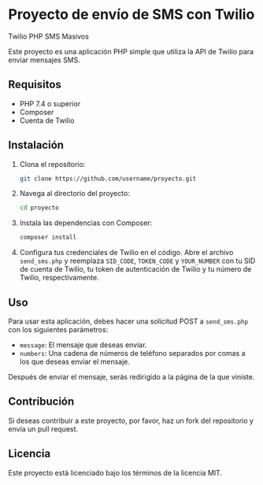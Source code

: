 # Proyecto de envío de SMS con Twilio

Twilio PHP SMS Masivos

Este proyecto es una aplicación PHP simple que utiliza la API de Twilio para enviar mensajes SMS.

## Requisitos

- PHP 7.4 o superior
- Composer
- Cuenta de Twilio

## Instalación

1. Clona el repositorio:
    ```bash
    git clone https://github.com/username/proyecto.git
    ```
2. Navega al directorio del proyecto:
    ```bash
    cd proyecto
    ```
3. Instala las dependencias con Composer:
    ```bash
    composer install
    ```
4. Configura tus credenciales de Twilio en el código. Abre el archivo `send_sms.php` y reemplaza `SID_CODE`, `TOKEN_CODE` y `YOUR_NUMBER` con tu SID de cuenta de Twilio, tu token de autenticación de Twilio y tu número de Twilio, respectivamente.

## Uso

Para usar esta aplicación, debes hacer una solicitud POST a `send_sms.php` con los siguientes parámetros:

- `message`: El mensaje que deseas enviar.
- `numbers`: Una cadena de números de teléfono separados por comas a los que deseas enviar el mensaje.

Después de enviar el mensaje, serás redirigido a la página de la que viniste.

## Contribución

Si deseas contribuir a este proyecto, por favor, haz un fork del repositorio y envía un pull request.

## Licencia

Este proyecto está licenciado bajo los términos de la licencia MIT.